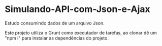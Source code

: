 # Simulando-API-com-Json-e-Ajax
Estudo consumindo dados de um arquivo Json.

Este projeto utiliza o Grunt como executador de tarefas, ao clonar dê um "npm i" para instalar as dependências do projeto.
